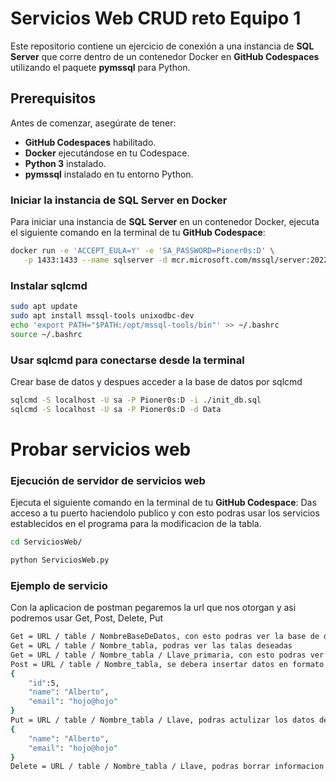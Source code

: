 # Servicios Web CRUD reto Equipo 1

Este repositorio contiene un ejercicio de conexión a una instancia de **SQL Server** que corre dentro de un contenedor Docker en **GitHub Codespaces** utilizando el paquete **pymssql** para Python.

## Prerequisitos

Antes de comenzar, asegúrate de tener:

- **GitHub Codespaces** habilitado.
- **Docker** ejecutándose en tu Codespace.
- **Python 3** instalado.
- **pymssql** instalado en tu entorno Python.

### Iniciar la instancia de SQL Server en Docker

Para iniciar una instancia de **SQL Server** en un contenedor Docker, ejecuta el siguiente comando en la terminal de tu **GitHub Codespace**:

```sh
docker run -e 'ACCEPT_EULA=Y' -e 'SA_PASSWORD=Pioner0s:D' \
   -p 1433:1433 --name sqlserver -d mcr.microsoft.com/mssql/server:2022-latest
```

### Instalar sqlcmd
```sh
sudo apt update
sudo apt install mssql-tools unixodbc-dev
echo 'export PATH="$PATH:/opt/mssql-tools/bin"' >> ~/.bashrc
source ~/.bashrc
```
### Usar sqlcmd para conectarse desde la terminal
Crear base de datos y despues acceder a la base de datos por sqlcmd
```sh
sqlcmd -S localhost -U sa -P Pioner0s:D -i ./init_db.sql
sqlcmd -S localhost -U sa -P Pioner0s:D -d Data
```

# Probar servicios web

### Ejecución de servidor de servicios web

Ejecuta el siguiente comando en la terminal de tu **GitHub Codespace**: Das acceso a tu puerto haciendolo publico y con esto podras usar los servicios establecidos en el programa para la modificacion de la tabla.

```sh
cd ServiciosWeb/

python ServiciosWeb.py

```
### Ejemplo de servicio

Con la aplicacion de postman pegaremos la url que nos otorgan y asi podremos usar 
Get, Post, Delete, Put

```sh
Get = URL / table / NombreBaseDeDatos, con esto podras ver la base de datos entera
Get = URL / table / Nombre_tabla, podras ver las talas deseadas
Get = URL / table / Nombre_tabla / Llave_primaria, con esto podras ver registros por id
Post = URL / table / Nombre_tabla, se debera insertar datos en formato Json, ejemplo
{
    "id":5,
    "name": "Alberto",
    "email": "hojo@hojo"
}
Put = URL / table / Nombre_tabla / Llave, podras actulizar los datos de cualquier usuario, se debe insertar en formato Json, ejemplo,
{
    "name": "Alberto",
    "email": "hojo@hojo"
}
Delete = URL / table / Nombre_tabla / Llave, podras borrar informacion por usuario.
```


